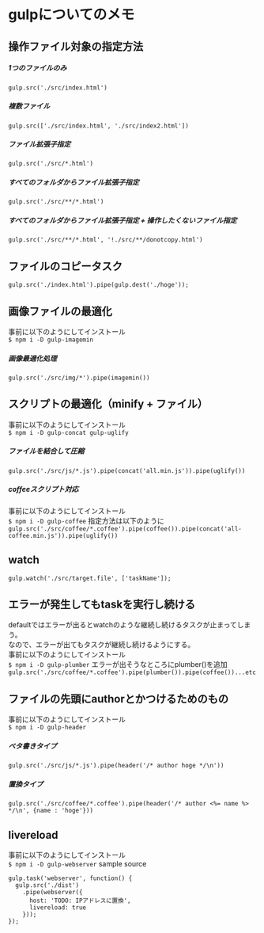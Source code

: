 # gulpについてのメモ

## 操作ファイル対象の指定方法
##### 1つのファイルのみ
``gulp.src('./src/index.html')``
##### 複数ファイル
``gulp.src(['./src/index.html', './src/index2.html'])``
##### ファイル拡張子指定
``gulp.src('./src/*.html')``
##### すべてのフォルダからファイル拡張子指定
``gulp.src('./src/**/*.html')``
##### すべてのフォルダからファイル拡張子指定 + 操作したくないファイル指定
``gulp.src('./src/**/*.html', '!./src/**/donotcopy.html')``

## ファイルのコピータスク
``gulp.src('./index.html').pipe(gulp.dest('./hoge'));``

## 画像ファイルの最適化
事前に以下のようにしてインストール<br>
``$ npm i -D gulp-imagemin``
##### 画像最適化処理
``gulp.src('./src/img/*').pipe(imagemin())``

## スクリプトの最適化（minify + ファイル）
事前に以下のようにしてインストール<br>
``$ npm i -D gulp-concat gulp-uglify``
##### ファイルを結合して圧縮
``gulp.src('./src/js/*.js').pipe(concat('all.min.js')).pipe(uglify())``
##### coffeeスクリプト対応
事前に以下のようにしてインストール<br>
``$ npm i -D gulp-coffee``
指定方法は以下のように<br>
``gulp.src('./src/coffee/*.coffee').pipe(coffee()).pipe(concat('all-coffee.min.js')).pipe(uglify())``

## watch
``gulp.watch('./src/target.file', ['taskName']);``

## エラーが発生してもtaskを実行し続ける
defaultではエラーが出るとwatchのような継続し続けるタスクが止まってしまう。<br>
なので、エラーが出てもタスクが継続し続けるようにする。<br>
事前に以下のようにしてインストール<br>
``$ npm i -D gulp-plumber``
エラーが出そうなところにplumber()を追加<br>
``gulp.src('./src/coffee/*.coffee').pipe(plumber()).pipe(coffee())...etc``

## ファイルの先頭にauthorとかつけるためのもの
事前に以下のようにしてインストール<br>
``$ npm i -D gulp-header``
##### ベタ書きタイプ
``gulp.src('./src/js/*.js').pipe(header('/* author hoge */\n'))``
##### 置換タイプ
``gulp.src('./src/coffee/*.coffee').pipe(header('/* author <%= name %> */\n', {name : 'hoge'}))``

## livereload
事前に以下のようにしてインストール<br>
``$ npm i -D gulp-webserver``
sample source
```
gulp.task('webserver', function() {
  gulp.src('./dist')
    .pipe(webserver({
      host: 'TODO: IPアドレスに置換',
      livereload: true
    }));
});
```
